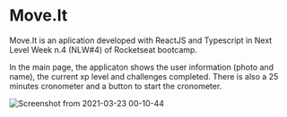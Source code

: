 # Move.It
Move.It is an aplication developed with ReactJS and Typescript in Next Level Week n.4 (NLW#4) of Rocketseat bootcamp.

In the main page, the applicaton shows the user information (photo and name), the current xp level and challenges completed.
There is also a 25 minutes cronometer and a button to start the cronometer.

![Screenshot from 2021-03-23 00-10-44](https://user-images.githubusercontent.com/1830947/112087423-aff91e80-8b6c-11eb-9e7e-f00dd1012c40.png)
